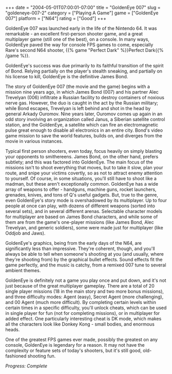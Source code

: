 +++
date = "2004-05-01T07:00:01-07:00"
title = "GoldenEye 007"
slug = "goldeneye-007-2"
category = ["Playing A Game"]
game = ["GoldenEye 007"]
platform = ["N64"]
rating = ["Good"]
+++

GoldenEye 007 was launched early in the life of the Nintendo 64. It was remarkable - an excellent first-person shooter game, and a great multiplayer game (still one of the best), on a console. In many ways, GoldenEye paved the way for console FPS games to come, especially Rare's second N64 shooter, {{% game "Perfect Dark" %}}Perfect Dark{{% /game %}}.

GoldenEye's success was due primarily to its faithful transition of the spirit of Bond. Relying partially on the player's stealth sneaking, and partially on his license to kill, GoldenEye is the definitive James Bond.

The story of GoldenEye 007 (the movie and the game) begins with a mission nine years ago, in which James Bond (007) and his partner Alec Trevelyan (006) infiltrate a Russian facility to destroy containers of noxious nerve gas. However, the duo is caught in the act by the Russian military; while Bond escapes, Trevelyan is left behind and shot in the head by general Arkady Ouromov. Nine years later, Ouromov comes up again in an odd story involving an organization called Janus, a Siberian satellite control station, and the GoldenEye, a satellite which can fire an electromagnetic pulse great enough to disable all electronics in an entire city. Bond's video game mission to save the world features, builds on, and diverges from the movie in various instances.

Typical first person shooters, even today, focus heavily on simply blasting your opponents to smithereens. James Bond, on the other hand, prefers subtlety; and this was factored into GoldenEye. The main focus of the missions isn't to shoot everything that moves, but to take it slow, plan your route, and snipe your victims covertly, so as not to attract enemy attention to yourself. Of course, in some situations, you'll still have to shoot like a madman, but these aren't exceptionally common. GoldenEye has a wide array of weapons to offer - handguns, machine guns, rocket launchers, grenades, knives, and tons of Q's useful gadgets. But, true to the genre, even GoldenEye's story mode is overshadowed by its multiplayer. Up to four people at once can play, with dozens of different weapons (sorted into several sets), and in several different arenas. Selectable character models for multiplayer are based on James Bond characters, and while some of them are from the game's one-player missions (like James Bond, Alec Trevelyan, and generic soldiers), some were made just for multiplayer (like Oddjob and Jaws).

GoldenEye's graphics, being from the early days of the N64, are significantly less than impressive. They're coherent, though, and you'll always be able to tell when someone's shooting at you (and usually, where they're shooting from) by the graphical bullet effects. Sound effects fit the game perfectly, and the music is catchy, from a remixed 007 tune to several ambient themes.

GoldenEye is definitely not a game you play once and put down, and it's not just because of the great multiplayer gameplay. There are a total of 20 single player missions (18 in the main story and two more bonus missions), and three difficulty modes: Agent (easy), Secret Agent (more challenging), and 00 Agent (much more difficult). By completing certain levels within certain times in a specific difficulty, you'll unlock cheats, which can be used in single player for fun (not for completing missions), or in multiplayer for added effect. One particularly interesting cheat is DK mode, which makes all the characters look like Donkey Kong - small bodies, and enormous heads.

One of the greatest FPS games ever made, possibly the greatest on any console, GoldenEye is legendary for a reason. It may not have the complexity or feature sets of today's shooters, but it's still good, old-fashioned shooting fun.

<i>Progress: Complete</i>